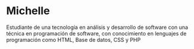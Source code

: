 # Michelle
 Estudiante de una tecnología en análisis y desarrollo de software con una técnica en  programación de software, con conocimiento en lenguajes de programación como  HTML, Base de datos, CSS y PHP
